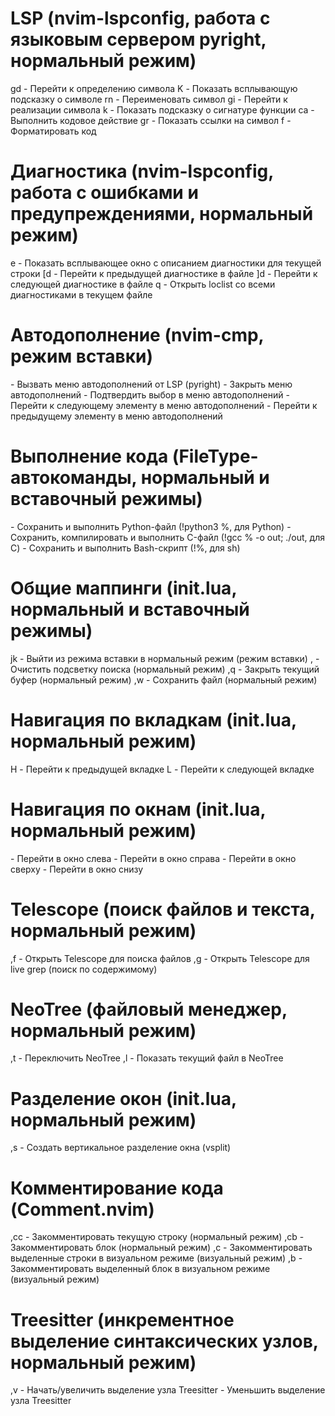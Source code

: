 # LSP (nvim-lspconfig, работа с языковым сервером pyright, нормальный режим)

gd - Перейти к определению символа
K - Показать всплывающую подсказку о символе
<space>rn - Переименовать символ
gi - Перейти к реализации символа
<space>k - Показать подсказку о сигнатуре функции
<space>ca - Выполнить кодовое действие
gr - Показать ссылки на символ
<space>f - Форматировать код

# Диагностика (nvim-lspconfig, работа с ошибками и предупреждениями, нормальный режим)

<space>e - Показать всплывающее окно с описанием диагностики для текущей строки
[d - Перейти к предыдущей диагностике в файле
]d - Перейти к следующей диагностике в файле
<space>q - Открыть loclist со всеми диагностиками в текущем файле

# Автодополнение (nvim-cmp, режим вставки)

<C-Space> - Вызвать меню автодополнений от LSP (pyright)
<C-e> - Закрыть меню автодополнений
<CR> - Подтвердить выбор в меню автодополнений
<Tab> - Перейти к следующему элементу в меню автодополнений
<S-Tab> - Перейти к предыдущему элементу в меню автодополнений

# Выполнение кода (FileType-автокоманды, нормальный и вставочный режимы)

<C-x> - Сохранить и выполнить Python-файл (!python3 %, для Python)
<C-x> - Сохранить, компилировать и выполнить C-файл (!gcc % -o out; ./out, для C)
<C-x> - Сохранить и выполнить Bash-скрипт (!%, для sh)

# Общие маппинги (init.lua, нормальный и вставочный режимы)

jk - Выйти из режима вставки в нормальный режим (режим вставки)
,<space> - Очистить подсветку поиска (нормальный режим)
,q - Закрыть текущий буфер (нормальный режим)
,w - Сохранить файл (нормальный режим)

# Навигация по вкладкам (init.lua, нормальный режим)

H - Перейти к предыдущей вкладке
L - Перейти к следующей вкладке

# Навигация по окнам (init.lua, нормальный режим)

<C-h> - Перейти в окно слева
<C-l> - Перейти в окно справа
<C-k> - Перейти в окно сверху
<C-j> - Перейти в окно снизу

# Telescope (поиск файлов и текста, нормальный режим)

,f - Открыть Telescope для поиска файлов
,g - Открыть Telescope для live grep (поиск по содержимому)

# NeoTree (файловый менеджер, нормальный режим)

,t - Переключить NeoTree
,l - Показать текущий файл в NeoTree

# Разделение окон (init.lua, нормальный режим)

,s - Создать вертикальное разделение окна (vsplit)

# Комментирование кода (Comment.nvim)

,cc - Закомментировать текущую строку (нормальный режим)
,cb - Закомментировать блок (нормальный режим)
,c - Закомментировать выделенные строки в визуальном режиме (визуальный режим)
,b - Закомментировать выделенный блок в визуальном режиме (визуальный режим)

# Treesitter (инкрементное выделение синтаксических узлов, нормальный режим)

,v - Начать/увеличить выделение узла Treesitter
<bs> - Уменьшить выделение узла Treesitter
